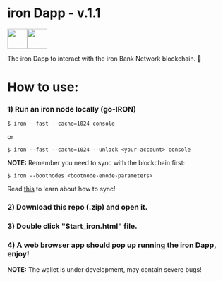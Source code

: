 # iron Dapp - v.1.1

<img src="https://png.icons8.com/color/40/000000/code-file.png" height="45"><img src="https://png.icons8.com/color/40/000000/imac.png" height="45">

The iron Dapp to interact with the iron Bank Network blockchain. 🚀

# How to use:

### 1) Run an iron node locally (go-IRON)
```
$ iron --fast --cache=1024 console
```
or 
```
$ iron --fast --cache=1024 --unlock <your-account> console
```

**NOTE:** Remember you need to sync with the blockchain first:

```
$ iron --bootnodes <bootnode-enode-parameters>

```
Read [this](https://github.com/iron-bank/Documentation/blob/master/Building.md) to learn about how to sync!

### 2) Download this repo (.zip) and open it.

### 3) Double click "Start_iron.html" file.

### 4) A web browser app should pop up running the iron Dapp, enjoy! 


**NOTE:** The wallet is under development,
may contain severe bugs! 
